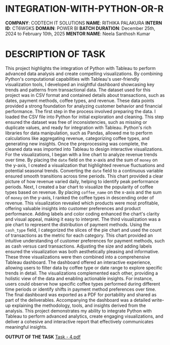 # INTEGRATION-WITH-PYTHON-OR-R
**COMPANY**: CODTECH IT SOLUTIONS
**NAME**: RITHIKA PALAKURA
**INTERN ID**: CT6WGKS
**DOMAIN**: POWER BI
**BATCH DURATION**: December 25th, 2024 to February 10th, 2025
**MENTOR NAME**: Neela Santhosh Kumar
# DESCRIPTION OF TASK
This project highlights the integration of Python with Tableau to perform advanced data analysis and create compelling visualizations. By combining Python's computational capabilities with Tableau's user-friendly visualization tools, I developed an insightful dashboard showcasing key trends and patterns from transactional data. The dataset used for this project was in CSV format and contained details about transactions, such as dates, payment methods, coffee types, and revenue. These data points provided a strong foundation for analyzing customer behavior and financial performance. The first step in the process involved preparing the data. I loaded the CSV file into Python for initial exploration and cleaning. This step ensured the dataset was free of inconsistencies, such as missing or duplicate values, and ready for integration with Tableau. Python's rich libraries for data manipulation, such as Pandas, allowed me to perform calculations like aggregating revenue, categorizing coffee types, and generating new insights. Once the preprocessing was complete, the cleaned data was imported into Tableau to design interactive visualizations. For the visualizations, I began with a line chart to analyze revenue trends over time. By placing the `date` field on the x-axis and the sum of `money` on the y-axis, I created a visualization that highlighted revenue fluctuations and potential seasonal trends. Converting the `date` field to a continuous variable ensured smooth transitions across time periods. This chart provided a clear picture of how revenue varied daily, helping to identify peak performance periods.
Next, I created a bar chart to visualize the popularity of coffee types based on revenue. By placing `coffee_name` on the x-axis and the sum of `money` on the y-axis, I ranked the coffee types in descending order of revenue. This visualization revealed which products were most profitable, offering valuable insights into customer preferences and product performance. Adding labels and color coding enhanced the chart's clarity and visual appeal, making it easy to interpret. The third visualization was a pie chart to represent the distribution of payment methods. Using the `cash_type` field, I categorized the slices of the pie chart and used the count of transactions as the metric for each category. This chart provided an intuitive understanding of customer preferences for payment methods, such as cash versus card transactions. Adjusting the size and adding labels ensured the visualization was both aesthetically pleasing and informative.
These three visualizations were then combined into a comprehensive Tableau dashboard. The dashboard offered an interactive experience, allowing users to filter data by coffee type or date range to explore specific trends in detail. The visualizations complemented each other, providing a holistic view of the data and enabling actionable insights. For instance, users could observe how specific coffee types performed during different time periods or identify shifts in payment method preferences over time.
The final dashboard was exported as a PDF for portability and shared as part of the deliverables. Accompanying the dashboard was a detailed write-up explaining the methodology, tools, and insights derived from the analysis. This project demonstrates my ability to integrate Python with Tableau to perform advanced analytics, create engaging visualizations, and deliver a cohesive and interactive report that effectively communicates meaningful insights.

**OUTPUT OF THE TASK**
[Task - 4.pdf](https://github.com/user-attachments/files/18457898/Task.-.4.pdf)
